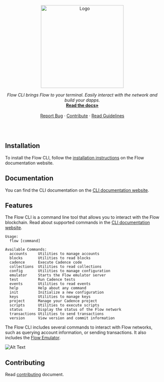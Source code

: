 <br />
<p align="center">
  <a href="https://docs.onflow.org/flow-cli/install/">
    <img src="./cli-banner.svg" alt="Logo" width="270" height="auto">
  </a>

  <p align="center">
    <i>Flow CLI brings Flow to your terminal. Easily interact with the network and build your dapps.</i>
    <br />
    <a href="https://developers.flow.com/tooling/flow-cli/install"><strong>Read the docs»</strong></a>
    <br />
    <br />
    <a href="https://github.com/onflow/flow-cli/issues">Report Bug</a>
    ·
    <a href="https://github.com/onflow/flow-cli/blob/master/CONTRIBUTING.md">Contribute</a>
    ·
    <a href="https://github.com/onflow/flow-cli/blob/master/CONTRIBUTING.md#cli-guidelines">Read Guidelines</a>
  </p>
</p>
<br />
<br />

## Installation

To install the Flow CLI, follow the [installation instructions](https://developers.flow.com/tools/toolchains/flow-cli/install) on the Flow documentation website.

## Documentation

You can find the CLI documentation on the [CLI documentation website](https://developers.flow.com/tools/toolchains/flow-cli).

## Features
The Flow CLI is a command line tool that allows you to interact with the Flow blockchain. 
Read about supported commands in the [CLI documentation website](https://developers.flow.com/tools/toolchains/flow-cli).

```
Usage:
  flow [command]

Available Commands:
  accounts     Utilities to manage accounts
  blocks       Utilities to read blocks
  cadence      Execute Cadence code
  collections  Utilities to read collections
  config       Utilities to manage configuration
  emulator     Starts the Flow emulator server
  test         Run Cadence tests
  events       Utilities to read events
  help         Help about any command
  init         Initialize a new configuration
  keys         Utilities to manage keys
  project      Manage your Cadence project
  scripts      Utilities to execute scripts
  status       Display the status of the Flow network
  transactions Utilities to send transactions
  version      View version and commit information
```

The Flow CLI includes several commands to interact with Flow networks, such as querying account information, or sending transactions. It also includes the [Flow Emulator](https://developers.flow.com/tools/toolchains/emulator).


![Alt Text](./cli.gif)

## Contributing 

Read [contributing](./CONTRIBUTING.md) document.
